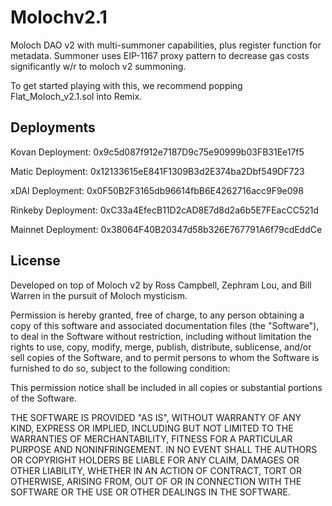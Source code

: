 # Molochv2.1
Moloch DAO v2 with multi-summoner capabilities, plus register function for metadata. Summoner uses EIP-1167 proxy pattern to decrease gas costs significantly w/r to moloch v2 summoning.

To get started playing with this, we recommend popping Flat_Moloch_v2.1.sol into Remix. 

## Deployments

Kovan Deployment: 0x9c5d087f912e7187D9c75e90999b03FB31Ee17f5

Matic Deployment: 0x12133615eE841F1309B3d2E374ba2Dbf549DF723

xDAI Deployment: 0x0F50B2F3165db96614fbB6E4262716acc9F9e098

Rinkeby Deployment: 0xC33a4EfecB11D2cAD8E7d8d2a6b5E7FEacCC521d

Mainnet Deployment: 0x38064F40B20347d58b326E767791A6f79cdEddCe

## License

Developed on top of Moloch v2 by Ross Campbell, Zephram Lou, and Bill Warren in the pursuit of Moloch mysticism. 

Permission is hereby granted, free of charge, to any person obtaining
a copy of this software and associated documentation files (the
"Software"), to deal in the Software without restriction, including
without limitation the rights to use, copy, modify, merge, publish,
distribute, sublicense, and/or sell copies of the Software, and to
permit persons to whom the Software is furnished to do so, subject to
the following condition:

This permission notice shall be included in all copies or substantial portions of the Software.


THE SOFTWARE IS PROVIDED "AS IS", WITHOUT WARRANTY OF ANY KIND, EXPRESS
OR IMPLIED, INCLUDING BUT NOT LIMITED TO THE WARRANTIES OF
MERCHANTABILITY, FITNESS FOR A PARTICULAR PURPOSE AND NONINFRINGEMENT.
IN NO EVENT SHALL THE AUTHORS OR COPYRIGHT HOLDERS BE LIABLE FOR ANY
CLAIM, DAMAGES OR OTHER LIABILITY, WHETHER IN AN ACTION OF CONTRACT,
TORT OR OTHERWISE, ARISING FROM, OUT OF OR IN CONNECTION WITH THE
SOFTWARE OR THE USE OR OTHER DEALINGS IN THE SOFTWARE.

